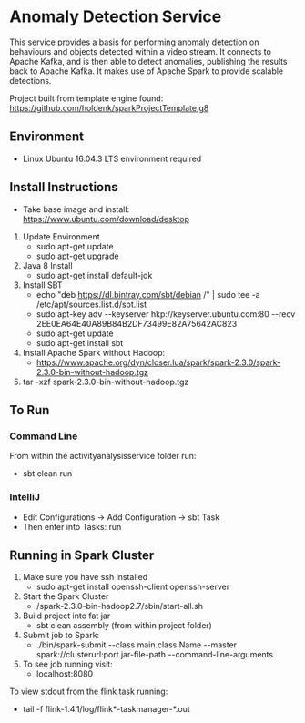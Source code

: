 # Anomaly Detection Service

This service provides a basis for performing anomaly detection on behaviours and objects detected within a video stream. It connects to Apache Kafka, and is then able to detect anomalies, publishing the results back to Apache Kafka. It makes use of Apache Spark to provide scalable detections.

Project built from template engine found: https://github.com/holdenk/sparkProjectTemplate.g8

## Environment 
- Linux Ubuntu 16.04.3 LTS environment required 

## Install Instructions
- Take base image and install: https://www.ubuntu.com/download/desktop

1. Update Environment 
    - sudo apt-get update 
    - sudo apt-get upgrade 
2. Java 8 Install 
    - sudo apt-get install default-jdk
3. Install SBT
    - echo "deb https://dl.bintray.com/sbt/debian /" | sudo tee -a /etc/apt/sources.list.d/sbt.list 
    - sudo apt-key adv --keyserver hkp://keyserver.ubuntu.com:80 --recv 2EE0EA64E40A89B84B2DF73499E82A75642AC823
    - sudo apt-get update
    - sudo apt-get install sbt
4. Install Apache Spark without Hadoop: 
    - https://www.apache.org/dyn/closer.lua/spark/spark-2.3.0/spark-2.3.0-bin-without-hadoop.tgz 
5. tar -xzf spark-2.3.0-bin-without-hadoop.tgz

## To Run
### Command Line
From within the activityanalysisservice folder run: 
- sbt clean run

### IntelliJ
- Edit Configurations -> Add Configuration -> sbt Task 
- Then enter into Tasks: run

## Running in Spark Cluster
1. Make sure you have ssh installed
    - sudo apt-get install openssh-client openssh-server
2. Start the Spark Cluster
    - /spark-2.3.0-bin-hadoop2.7/sbin/start-all.sh
3. Build project into fat jar
    - sbt clean assembly (from within project folder)
4. Submit job to Spark: 
    - ./bin/spark-submit --class main.class.Name --master spark://clusterurl:port jar-file-path --command-line-arguments
5. To see job running visit: 
    - localhost:8080

To view stdout from the flink task running:
- tail -f flink-1.4.1/log/flink*-taskmanager-*.out
